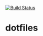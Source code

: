 [![Build Status](https://dev.azure.com/tokutakehokuto/dotfiles/_apis/build/status/tokutake.dotfiles?branchName=master)](https://dev.azure.com/tokutakehokuto/dotfiles/_build/latest?definitionId=1&branchName=master)

# dotfiles
